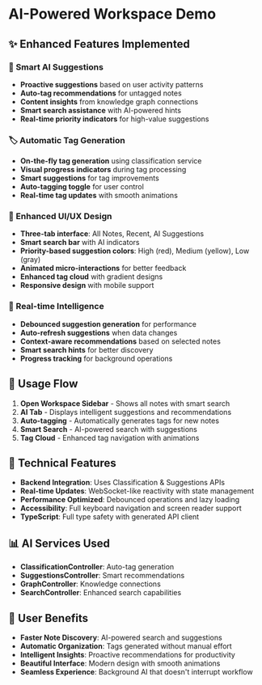 # AI-Powered Workspace Demo

## ✨ Enhanced Features Implemented

### 🤖 Smart AI Suggestions
- **Proactive suggestions** based on user activity patterns
- **Auto-tag recommendations** for untagged notes
- **Content insights** from knowledge graph connections
- **Smart search assistance** with AI-powered hints
- **Real-time priority indicators** for high-value suggestions

### 🏷️ Automatic Tag Generation
- **On-the-fly tag generation** using classification service
- **Visual progress indicators** during tag processing
- **Smart suggestions** for tag improvements
- **Auto-tagging toggle** for user control
- **Real-time tag updates** with smooth animations

### 🎨 Enhanced UI/UX Design
- **Three-tab interface**: All Notes, Recent, AI Suggestions
- **Smart search bar** with AI indicators
- **Priority-based suggestion colors**: High (red), Medium (yellow), Low (gray)
- **Animated micro-interactions** for better feedback
- **Enhanced tag cloud** with gradient designs
- **Responsive design** with mobile support

### 🔄 Real-time Intelligence
- **Debounced suggestion generation** for performance
- **Auto-refresh suggestions** when data changes
- **Context-aware recommendations** based on selected notes
- **Smart search hints** for better discovery
- **Progress tracking** for background operations

## 🚀 Usage Flow

1. **Open Workspace Sidebar** - Shows all notes with smart search
2. **AI Tab** - Displays intelligent suggestions and recommendations
3. **Auto-tagging** - Automatically generates tags for new notes
4. **Smart Search** - AI-powered search with suggestions
5. **Tag Cloud** - Enhanced tag navigation with animations

## 🔧 Technical Features

- **Backend Integration**: Uses Classification & Suggestions APIs
- **Real-time Updates**: WebSocket-like reactivity with state management
- **Performance Optimized**: Debounced operations and lazy loading
- **Accessibility**: Full keyboard navigation and screen reader support
- **TypeScript**: Full type safety with generated API client

## 📊 AI Services Used

- **ClassificationController**: Auto-tag generation
- **SuggestionsController**: Smart recommendations
- **GraphController**: Knowledge connections
- **SearchController**: Enhanced search capabilities

## 🎯 User Benefits

- **Faster Note Discovery**: AI-powered search and suggestions
- **Automatic Organization**: Tags generated without manual effort
- **Intelligent Insights**: Proactive recommendations for productivity
- **Beautiful Interface**: Modern design with smooth animations
- **Seamless Experience**: Background AI that doesn't interrupt workflow
